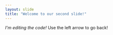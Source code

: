 ```yaml
---
layout: slide
title: "Welcome to our second slide!"
---
```

*I'm editing the code!*
Use the left arrow to go back!
